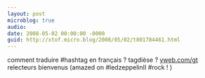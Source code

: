```yaml
---
layout: post
microblog: true
audio: 
date: 2008-05-02 00:00:00 -0000
guid: http://xtof.micro.blog/2008/05/02/t801784461.html
---
```

comment traduire #hashtag en français ? tagdièse ? [yweb.com/gt](http://yweb.com/gt) relecteurs bienvenus  (amazed on #ledzeppelinII #rock ! )
